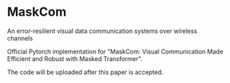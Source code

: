 # MaskCom
An error-resilient visual data communication systems over wireless channels

Official Pytorch implementation for "MaskCom: Visual Communication Made Efficient and Robust with Masked Transformer".

The code will be uploaded after this paper is accepted.
